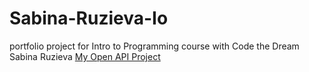 # Sabina-Ruzieva-Io
 portfolio project for Intro to Programming course with Code the Dream
Sabina Ruzieva
[My Open API Project](https://github.com/sabina0407/API_Project)